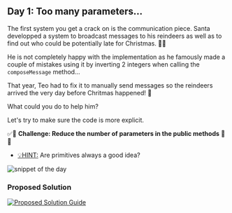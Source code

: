 ## Day 1: Too many parameters...

The first system you get a crack on is the communication piece.
Santa developped a system to broadcast messages to his reindeers as well as to find out who could be potentially late for Christmas. 🦌🫎

He is not completely happy with the implementation as he famously made a couple of mistakes using it by inverting 2 integers when calling the `composeMessage` method...

That year, Teo had to fix it to manually send messages so the reindeers arrived the very day before Chritmas happened! 📣

What could you do to help him?  

Let's try to make sure the code is more explicit.

✅🚀 **Challenge: Reduce the number of parameters in the public methods** 🚀✅

- <u>💡HINT:</u> Are primitives always a good idea?

![snippet of the day](snippet.webp)

### Proposed Solution
[![Proposed Solution Guide](../../img/proposed-solution.webp)](solution/step-by-step.md)
